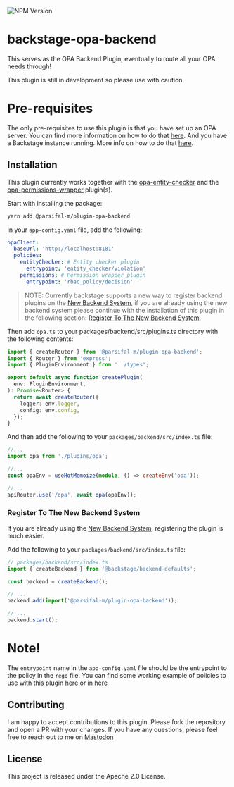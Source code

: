![NPM Version](https://img.shields.io/npm/v/%40parsifal-m%2Fplugin-opa-backend?logo=npm)

# backstage-opa-backend

This serves as the OPA Backend Plugin, eventually to route all your OPA needs through!

This plugin is still in development so please use with caution.

# Pre-requisites

The only pre-requisites to use this plugin is that you have set up an OPA server. You can find more information on how to do that [here](https://www.openpolicyagent.org/docs/latest/deployments/). And you have a Backstage instance running. More info on how to do that [here](https://backstage.io/docs/getting-started).

## Installation

This plugin currently works together with the [opa-entity-checker](../backstage-opa-entity-checker/README.md) and the [opa-permissions-wrapper](../../packages/backstage-opa-permissions-wrapper/README.md) plugin(s).

Start with installing the package:

```bash
yarn add @parsifal-m/plugin-opa-backend
```

In your `app-config.yaml` file, add the following:

```yaml
opaClient:
  baseUrl: 'http://localhost:8181'
  policies:
    entityChecker: # Entity checker plugin
      entrypoint: 'entity_checker/violation'
    permissions: # Permission wrapper plugin
      entrypoint: 'rbac_policy/decision'
```

> NOTE: Currently backstage supports a new way to register backend plugins on the [New Backend System](https://backstage.io/docs/backend-system/), if you are already using the new backend system please continue with the installation of this plugin in the following section: [Register To The New Backend System](#register-to-the-new-backend-system).

Then add `opa.ts` to your packages/backend/src/plugins.ts directory with the following contents:

```ts
import { createRouter } from '@parsifal-m/plugin-opa-backend';
import { Router } from 'express';
import { PluginEnvironment } from '../types';

export default async function createPlugin(
  env: PluginEnvironment,
): Promise<Router> {
  return await createRouter({
    logger: env.logger,
    config: env.config,
  });
}
```

And then add the following to your `packages/backend/src/index.ts` file:

```ts
//...
import opa from './plugins/opa';

//...
const opaEnv = useHotMemoize(module, () => createEnv('opa'));

//...
apiRouter.use('/opa', await opa(opaEnv));
```

### Register To The New Backend System

If you are already using the [New Backend System](https://backstage.io/docs/backend-system/), registering the plugin is much easier.

Add the following to your `packages/backend/src/index.ts` file:

```ts
// packages/backend/src/index.ts
import { createBackend } from '@backstage/backend-defaults';

const backend = createBackend();

// ...
backend.add(import('@parsifal-m/plugin-opa-backend'));

// ...
backend.start();
```

# Note!

The `entrypoint` name in the `app-config.yaml` file should be the entrypoint to the policy in the `rego` file. You can find some working example of policies to use with this plugin [here](https://github.com/Parsifal-M/backstage-opa-policies) or in [here](../../example-opa-policies/README.md)

## Contributing

I am happy to accept contributions to this plugin. Please fork the repository and open a PR with your changes. If you have any questions, please feel free to reach out to me on [Mastodon](https://hachyderm.io/@parcifal)

## License

This project is released under the Apache 2.0 License.
